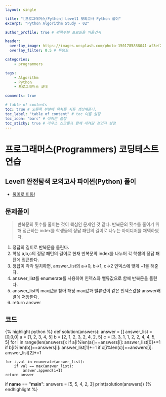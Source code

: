 ```yaml
---
layout: single

title: "[프로그래머스/Python] Level1 모의고사 Python 풀이"
excerpt: "Python Algorithm Study - 02"

author_profile: true # 왼쪽부분 프로필을 띄울건지

header:
  overlay_image: https://images.unsplash.com/photo-1501785888041-af3ef285b470?ixlib=rb-1.2.1&ixid=eyJhcHBfaWQiOjEyMDd9&auto=format&fit=crop&w=1350&q=80
  overlay_filter: 0.5 # 투명도

categories:
    - programmers

tags: 
    - Algorithm
    - Python
    - 프로그래머스 코테

comments: true

# table of contents
toc: true # 오른쪽 부분에 목차를 자동 생성해준다.
toc_label: "table of content" # toc 이름 설정
toc_icon: "bars" # 아이콘 설정
toc_sticky: true # 마우스 스크롤과 함께 내려갈 것인지 설정
---
```


# 프로그래머스(Programmers) 코딩테스트 연습

## Level1 완전탐색 모의고사 파이썬(Python) 풀이

- [풀이로 이동!](https://programmers.co.kr/learn/courses/30/lessons/42840)

## 문제풀이
> 반복문의 횟수를 줄이는 것이 핵심인 문제인 것 같다. 반복문의 횟수를 줄이기 위해 접근하는 index를 학생들의 정답 패턴의 길이로 나누는 아이디어를 채택하였다.


1. 정답의 길이로 반복문을 돌린다.
2. 학생 a,b,c의 정답 패턴의 길이로 현재 반복문의 index를 나누어 각 학생의 정답 패턴에 접근한다.
3. 정답이 각각 일치하면, answer_list의 a->0, b->1, c->2 인덱스에 맞게 +1을 해준다.
4. answer_list를 enumerate를 사용하여 인덱스와 밸류값으로 함께 반복문을 돌린다.
5. answer_list의 max값을 찾아 해당 max값과 밸류값이 같은 인덱스값을 answer배열에 저장한다.
6. return answer


## 코드
{% highlight python %}
def solution(answers):
    answer = []
    answer_list = [0,0,0]
    a = [1, 2, 3, 4, 5]
    b = [2, 1, 2, 3, 2, 4, 2, 5]
    c = [3, 3, 1, 1, 2, 2, 4, 4, 5, 5]
    for i in range(len(answers)):
        if a[i%len(a)]==answers[i]:
            answer_list[0]+=1
        if b[i%len(b)]==answers[i]:
            answer_list[1]+=1
        if c[i%len(c)]==answers[i]:
            answer_list[2]+=1

    for i,val in enumerate(answer_list):
        if val == max(answer_list):
            answer.append(i+1)
    return answer

if __name__ == "__main__":
    answers = [5, 5, 4, 2, 3]
    print(solution(answers))
{% endhighlight %}